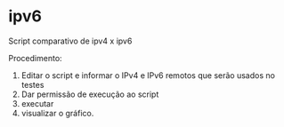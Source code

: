 ipv6
====

Script comparativo de ipv4 x ipv6<br>

Procedimento:<br>
1) Editar o script e informar o IPv4 e IPv6 remotos que serão usados no testes<br>
2) Dar permissão de execução ao script<br>
3) executar<br>
4) visualizar o gráfico.
